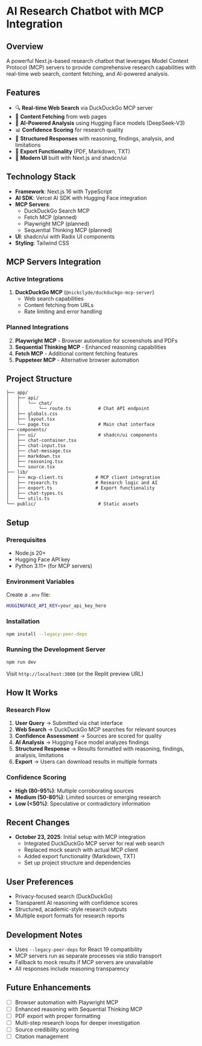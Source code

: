 # AI Research Chatbot with MCP Integration

## Overview
A powerful Next.js-based research chatbot that leverages Model Context Protocol (MCP) servers to provide comprehensive research capabilities with real-time web search, content fetching, and AI-powered analysis.

## Features
- 🔍 **Real-time Web Search** via DuckDuckGo MCP server
- 📄 **Content Fetching** from web pages
- 🤖 **AI-Powered Analysis** using Hugging Face models (DeepSeek-V3)
- 📊 **Confidence Scoring** for research quality
- 📝 **Structured Responses** with reasoning, findings, analysis, and limitations
- 💾 **Export Functionality** (PDF, Markdown, TXT)
- 🎨 **Modern UI** built with Next.js and shadcn/ui

## Technology Stack
- **Framework**: Next.js 16 with TypeScript
- **AI SDK**: Vercel AI SDK with Hugging Face integration
- **MCP Servers**: 
  - DuckDuckGo Search MCP
  - Fetch MCP (planned)
  - Playwright MCP (planned)
  - Sequential Thinking MCP (planned)
- **UI**: shadcn/ui with Radix UI components
- **Styling**: Tailwind CSS

## MCP Servers Integration

### Active Integrations
1. **DuckDuckGo MCP** (`@nickclyde/duckduckgo-mcp-server`)
   - Web search capabilities
   - Content fetching from URLs
   - Rate limiting and error handling

### Planned Integrations
2. **Playwright MCP** - Browser automation for screenshots and PDFs
3. **Sequential Thinking MCP** - Enhanced reasoning capabilities
4. **Fetch MCP** - Additional content fetching features
5. **Puppeteer MCP** - Alternative browser automation

## Project Structure
```
├── app/
│   ├── api/
│   │   └── chat/
│   │       └── route.ts          # Chat API endpoint
│   ├── globals.css
│   ├── layout.tsx
│   └── page.tsx                  # Main chat interface
├── components/
│   ├── ui/                       # shadcn/ui components
│   ├── chat-container.tsx
│   ├── chat-input.tsx
│   ├── chat-message.tsx
│   ├── markdown.tsx
│   ├── reasoning.tsx
│   └── source.tsx
├── lib/
│   ├── mcp-client.ts            # MCP client integration
│   ├── research.ts              # Research logic and AI
│   ├── export.ts                # Export functionality
│   ├── chat-types.ts
│   └── utils.ts
└── public/                       # Static assets
```

## Setup

### Prerequisites
- Node.js 20+
- Hugging Face API key
- Python 3.11+ (for MCP servers)

### Environment Variables
Create a `.env` file:
```bash
HUGGINGFACE_API_KEY=your_api_key_here
```

### Installation
```bash
npm install --legacy-peer-deps
```

### Running the Development Server
```bash
npm run dev
```

Visit `http://localhost:3000` (or the Replit preview URL)

## How It Works

### Research Flow
1. **User Query** → Submitted via chat interface
2. **Web Search** → DuckDuckGo MCP searches for relevant sources
3. **Confidence Assessment** → Sources are scored for quality
4. **AI Analysis** → Hugging Face model analyzes findings
5. **Structured Response** → Results formatted with reasoning, findings, analysis, limitations
6. **Export** → Users can download results in multiple formats

### Confidence Scoring
- **High (80-95%)**: Multiple corroborating sources
- **Medium (50-80%)**: Limited sources or emerging research
- **Low (<50%)**: Speculative or contradictory information

## Recent Changes
- **October 23, 2025**: Initial setup with MCP integration
  - Integrated DuckDuckGo MCP server for real web search
  - Replaced mock search with actual MCP client
  - Added export functionality (Markdown, TXT)
  - Set up project structure and dependencies

## User Preferences
- Privacy-focused search (DuckDuckGo)
- Transparent AI reasoning with confidence scores
- Structured, academic-style research outputs
- Multiple export formats for research reports

## Development Notes
- Uses `--legacy-peer-deps` for React 19 compatibility
- MCP servers run as separate processes via stdio transport
- Fallback to mock results if MCP servers are unavailable
- All responses include reasoning transparency

## Future Enhancements
- [ ] Browser automation with Playwright MCP
- [ ] Enhanced reasoning with Sequential Thinking MCP
- [ ] PDF export with proper formatting
- [ ] Multi-step research loops for deeper investigation
- [ ] Source credibility scoring
- [ ] Citation management
